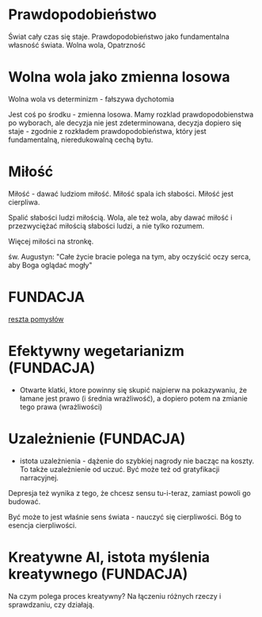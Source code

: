 # Prawdopodobieństwo
Świat cały czas się staje. Prawdopodobieństwo jako fundamentalna własność świata. Wolna wola, Opatrzność

# Wolna wola jako zmienna losowa
Wolna wola vs determinizm - fałszywa dychotomia

Jest coś po środku - zmienna losowa. Mamy rozklad prawdopodobienstwa po wyborach, ale decyzja nie jest zdeterminowana, decyzja dopiero się staje - zgodnie z rozkładem prawdopodobieństwa, który jest fundamentalną, nieredukowalną cechą bytu.

# Miłość
Miłość - dawać ludziom miłość. Miłość spala ich słabości. Miłość jest cierpliwa.

Spalić słabości ludzi miłością. Wola, ale też wola, aby dawać miłość i przezwyciężać miłością słabości ludzi, a nie tylko rozumem.

Więcej miłości na stronkę.

św. Augustyn: "Całe życie bracie polega na tym, aby oczyścić oczy serca, aby Boga oglądać mogły"

# FUNDACJA 

[reszta pomysłów](https://docs.google.com/document/d/1Adkc64Tz85fcxpkP4IStFVrovgmWkHDBtfQqCWDTXic/edit)

# Efektywny wegetarianizm (FUNDACJA)
- Otwarte klatki, ktore powinny się skupić najpierw na pokazywaniu, że łamane jest prawo (i średnia wrażliwość), a dopiero potem na zmianie tego prawa (wrażliwości)

# Uzależnienie (FUNDACJA)
- istota uzależnienia - dążenie do szybkiej nagrody nie bacząc na koszty. To także uzależnienie od uczuć. 
Być może też od gratyfikacji narracyjnej.

Depresja też wynika z tego, że chcesz sensu tu-i-teraz, zamiast powoli go budować.

Być może to jest właśnie sens świata - nauczyć się cierpliwości. Bóg to esencja cierpliwości.

# Kreatywne AI, istota myślenia kreatywnego (FUNDACJA)

Na czym polega proces kreatywny? Na łączeniu różnych rzeczy i sprawdzaniu, czy działają.